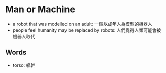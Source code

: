 # Man or Machine

- a robot that was modelled on an adult: 一個以成年人為模型的機器人
- people feel humanity may be replaced by robots: 人們覺得人類可能會被機器人取代

## Words

- torso: 軀幹

